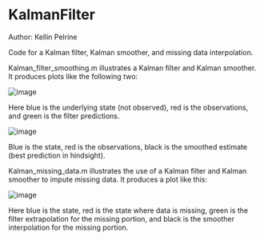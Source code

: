 # KalmanFilter

Author: Kellin Pelrine

Code for a Kalman filter, Kalman smoother, and missing data interpolation.

Kalman_filter_smoothing.m illustrates a Kalman filter and Kalman smoother. It produces plots like the following two:

![image](https://github.com/kellinpelrine/KalmanFilter/blob/master/Filter%20Graph.jpg)

Here blue is the underlying state (not observed), red is the observations, and green is the filter predictions. 

![image](https://github.com/kellinpelrine/KalmanFilter/blob/master/Smoother%20Graph.jpg)

Blue is the state, red is the observations, black is the smoothed estimate (best prediction in hindsight).

Kalman_missing_data.m illustrates the use of a Kalman filter and Kalman smoother to impute missing data. It produces a plot like this:

![image](https://github.com/kellinpelrine/KalmanFilter/blob/master/Missing%20Data%20Graph.jpg)

Here blue is the state, red is the state where data is missing, green is the filter extrapolation for the missing portion, and black is the smoother interpolation for the missing portion.
